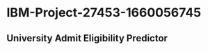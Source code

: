 # IBM-Project-27453-1660056745
University Admit Eligibility Predictor
--------------------------------------
